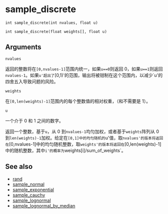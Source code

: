 # sample_discrete

`int sample_discrete(int nvalues, float u)`

`int sample_discrete(float weights[], float u)`

## Arguments

`nvalues`

返回的整数将在`[0,nvalues-1]`范围内统一，如果`u==0`则返回 0，如果`u==1`则返回`nvalues-1`。如果`u'超出了`[0,1)'的范围，输出将被钳制在这个范围内，以减少`u'的四舍五入导致问题的风险。

`weights`

在`[0,len(weights)-1]`范围内的每个整数值的相对权重，（和不需要是 1）。

`u`

一个介于 0 和 1 之间的数字。

返回一个整数，基于`u`，从 0 到`nvalues-1`均匀加权，或者基于`weights`阵列从 0 到`len(weights)-1`加权。给定在`[0,1]中的均匀随机的`u'值，取`nvalues'的版本将返回在`[0,nvalues-1]中的均匀随机整数，取`weights'的版本将返回在`[0,len(weights)-1]中的随机整数，其中`i'的概率为`weights[i]/sum_of_weights`。

## See also

- [rand](rand.html)
- [sample_normal](sample_normal.html)
- [sample_exponential](sample_exponential.html)
- [sample_cauchy](sample_cauchy.html)
- [sample_lognormal](sample_lognormal.html)
- [sample_lognormal_by_median](sample_lognormal_by_median.html)
